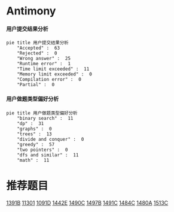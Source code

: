 # Antimony

<!-- tabs:start -->



#### **用户提交结果分析**

```mermaid
pie title 用户提交结果分析
    "Accepted" :  63
    "Rejected" :  0
    "Wrong answer" :  25
    "Runtime error" :  1
    "Time limit exceeded" :  11
    "Memory limit exceeded" :  0
    "Compilation error" :  0
    "Partial" :  0
```

#### **用户做题类型偏好分析**

```mermaid
pie title 用户做题类型偏好分析
    "binary search" :  11
    "dp" :  31
    "graphs" :  0
    "trees" :  13
    "divide and conquer" :  0
    "greedy" :  57
    "two pointers" :  0
    "dfs and similar" :  11
    "math" :  11
```



<!-- tabs:end -->
# 推荐题目
[1391B](https://codeforces.com/contest/1391/problem/B)
[11301](https://codeforces.com/contest/1130/problem/1)
[1091D](https://codeforces.com/contest/1091/problem/D)
[1442E](https://codeforces.com/contest/1442/problem/E)
[1490C](https://codeforces.com/contest/1490/problem/C)
[1497B](https://codeforces.com/contest/1497/problem/B)
[1491C](https://codeforces.com/contest/1491/problem/C)
[1484C](https://codeforces.com/contest/1484/problem/C)
[1480A](https://codeforces.com/contest/1480/problem/A)
[1513C](https://codeforces.com/contest/1513/problem/C)
